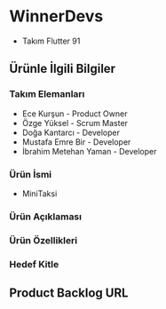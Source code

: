# WinnerDevs
- Takım Flutter 91
## Ürünle İlgili Bilgiler
### Takım Elemanları 
- Ece Kurşun - Product Owner
- Özge Yüksel - Scrum Master
- Doğa Kantarcı - Developer
- Mustafa Emre Bir - Developer
- İbrahim Metehan Yaman - Developer
### Ürün İsmi
- MiniTaksi
### Ürün Açıklaması
### Ürün Özellikleri
### Hedef Kitle
## Product Backlog URL 
